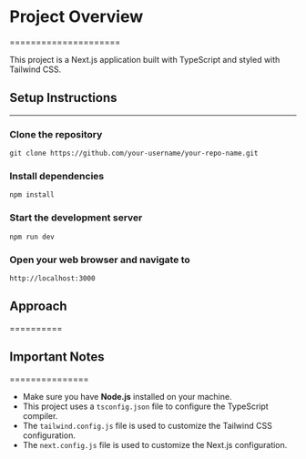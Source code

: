 # Project Overview

=====================

This project is a Next.js application built with TypeScript and styled with Tailwind CSS.

## Setup Instructions

---

### Clone the repository

`git clone https://github.com/your-username/your-repo-name.git`

### Install dependencies

`npm install`

### Start the development server

`npm run dev`

### Open your web browser and navigate to

`http://localhost:3000`

## Approach

==========

## Important Notes

===============

- Make sure you have **Node.js** installed on your machine.
- This project uses a `tsconfig.json` file to configure the TypeScript compiler.
- The `tailwind.config.js` file is used to customize the Tailwind CSS configuration.
- The `next.config.js` file is used to customize the Next.js configuration.
